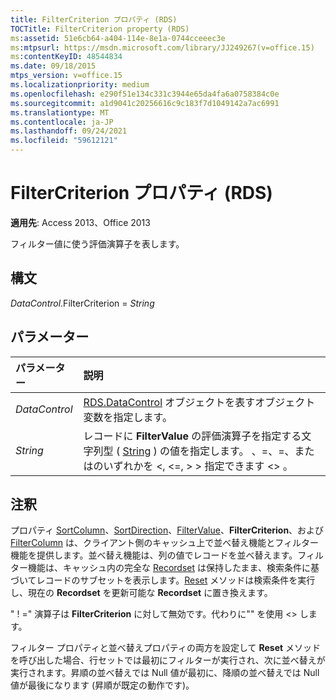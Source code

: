 ```yaml
---
title: FilterCriterion プロパティ (RDS)
TOCTitle: FilterCriterion property (RDS)
ms:assetid: 51e6cb64-a404-114e-8e1a-0744cceeec3e
ms:mtpsurl: https://msdn.microsoft.com/library/JJ249267(v=office.15)
ms:contentKeyID: 48544834
ms.date: 09/18/2015
mtps_version: v=office.15
ms.localizationpriority: medium
ms.openlocfilehash: e290f51e134c331c3944e65da4fa6a0758384c0e
ms.sourcegitcommit: a1d9041c20256616c9c183f7d1049142a7ac6991
ms.translationtype: MT
ms.contentlocale: ja-JP
ms.lasthandoff: 09/24/2021
ms.locfileid: "59612121"
---
```

# <a name="filtercriterion-property-rds"></a>FilterCriterion プロパティ (RDS)

**適用先**: Access 2013、Office 2013

フィルター値に使う評価演算子を表します。

## <a name="syntax"></a>構文

*DataControl*.FilterCriterion = *String*

## <a name="parameters"></a>パラメーター

|パラメーター|説明|
|:--------|:----------|
|*DataControl* |[RDS.DataControl](datacontrol-object-rds.md) オブジェクトを表すオブジェクト変数を指定します。|
|*String* |レコードに **FilterValue** の評価演算子を指定する文字列型 ( [String](filtervalue-property-rds.md) ) の値を指定します。 、=、=、またはのいずれかを \<, \<=, \> \> 指定できます \<\> 。|

## <a name="remarks"></a>注釈

プロパティ [SortColumn](sortcolumn-property-rds.md)、[SortDirection](sortdirection-property-rds.md)、[FilterValue](filtervalue-property-rds.md)、**FilterCriterion**、および [FilterColumn](filtercolumn-property-rds.md) は、クライアント側のキャッシュ上で並べ替え機能とフィルター機能を提供します。並べ替え機能は、列の値でレコードを並べ替えます。フィルター機能は、キャッシュ内の完全な [Recordset](recordset-object-ado.md) は保持したまま、検索条件に基づいてレコードのサブセットを表示します。[Reset](reset-method-rds.md) メソッドは検索条件を実行し、現在の **Recordset** を更新可能な **Recordset** に置き換えます。

" \! =" 演算子は **FilterCriterion** に対して無効です。代わりに"" を使用 \<\> します。

フィルター プロパティと並べ替えプロパティの両方を設定して **Reset** メソッドを呼び出した場合、行セットでは最初にフィルターが実行され、次に並べ替えが実行されます。昇順の並べ替えでは Null 値が最初に、降順の並べ替えでは Null 値が最後になります (昇順が既定の動作です)。

